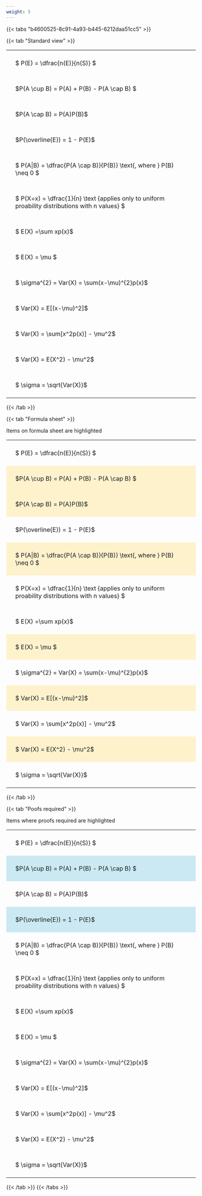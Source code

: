 ```yaml
---
weight: 5
---
```


{{< tabs "b4600525-8c91-4a93-b445-6212daa51cc5" >}}

{{< tab "Standard view" >}}

<style type="text/css">
#T_5efe4 th.col_heading {
  text-align: left;
  font-size: 1em;
}
#T_5efe4 td {
  text-align: left;
  font-size: 1em;
  padding: 1.5em;
}
</style>
<table id="T_5efe4">
  <thead>
  </thead>
  <tbody>
    <tr>
      <td id="T_5efe4_row0_col0" class="data row0 col0" >$ P(E) = \dfrac{n(E)}{n(S)} $</td>
    </tr>
    <tr>
      <td id="T_5efe4_row1_col0" class="data row1 col0" >$P(A \cup B) = P(A) + P(B) - P(A \cap B) $</td>
    </tr>
    <tr>
      <td id="T_5efe4_row2_col0" class="data row2 col0" >$P(A \cap B)  = P(A)P(B)$</td>
    </tr>
    <tr>
      <td id="T_5efe4_row3_col0" class="data row3 col0" >$P(\overline{E}) = 1 - P(E)$</td>
    </tr>
    <tr>
      <td id="T_5efe4_row4_col0" class="data row4 col0" >$ P(A|B) = \dfrac{P(A \cap B)}{P(B)} \text{, where } P(B) \neq 0 $</td>
    </tr>
    <tr>
      <td id="T_5efe4_row5_col0" class="data row5 col0" >$ P(X=x) =  \dfrac{1}{n} 
\text {applies only to uniform proability distributions with n values} $</td>
    </tr>
    <tr>
      <td id="T_5efe4_row6_col0" class="data row6 col0" >$ E(X) =\sum xp(x)$</td>
    </tr>
    <tr>
      <td id="T_5efe4_row7_col0" class="data row7 col0" >$ E(X) = \mu $</td>
    </tr>
    <tr>
      <td id="T_5efe4_row8_col0" class="data row8 col0" >$ \sigma^{2} = Var(X) = \sum(x-\mu)^{2}p(x)$</td>
    </tr>
    <tr>
      <td id="T_5efe4_row9_col0" class="data row9 col0" >$ Var(X) = E[(x-\mu)^2]$</td>
    </tr>
    <tr>
      <td id="T_5efe4_row10_col0" class="data row10 col0" >$ Var(X) = \sum[x^2p(x)] - \mu^2$</td>
    </tr>
    <tr>
      <td id="T_5efe4_row11_col0" class="data row11 col0" >$ Var(X) = E(X^2) - \mu^2$</td>
    </tr>
    <tr>
      <td id="T_5efe4_row12_col0" class="data row12 col0" >$ \sigma = \sqrt{Var(X)}$</td>
    </tr>
  </tbody>
</table>
{{< /tab >}}

{{< tab "Formula sheet" >}}

Items on formula sheet are highlighted 
<br>
<style type="text/css">
#T_acfda th.col_heading {
  text-align: left;
  font-size: 1em;
}
#T_acfda td {
  text-align: left;
  font-size: 1em;
  padding: 1.5em;
}
#T_acfda_row0_col0, #T_acfda_row3_col0, #T_acfda_row5_col0, #T_acfda_row6_col0, #T_acfda_row8_col0, #T_acfda_row10_col0, #T_acfda_row12_col0 {
  background-color: rgba(0,0,0,0);
}
#T_acfda_row1_col0, #T_acfda_row2_col0, #T_acfda_row4_col0, #T_acfda_row7_col0, #T_acfda_row9_col0, #T_acfda_row11_col0 {
  background-color: rgba(255,194,10, 0.2);
}
</style>
<table id="T_acfda">
  <thead>
  </thead>
  <tbody>
    <tr>
      <td id="T_acfda_row0_col0" class="data row0 col0" >$ P(E) = \dfrac{n(E)}{n(S)} $</td>
    </tr>
    <tr>
      <td id="T_acfda_row1_col0" class="data row1 col0" >$P(A \cup B) = P(A) + P(B) - P(A \cap B) $</td>
    </tr>
    <tr>
      <td id="T_acfda_row2_col0" class="data row2 col0" >$P(A \cap B)  = P(A)P(B)$</td>
    </tr>
    <tr>
      <td id="T_acfda_row3_col0" class="data row3 col0" >$P(\overline{E}) = 1 - P(E)$</td>
    </tr>
    <tr>
      <td id="T_acfda_row4_col0" class="data row4 col0" >$ P(A|B) = \dfrac{P(A \cap B)}{P(B)} \text{, where } P(B) \neq 0 $</td>
    </tr>
    <tr>
      <td id="T_acfda_row5_col0" class="data row5 col0" >$ P(X=x) =  \dfrac{1}{n} 
\text {applies only to uniform proability distributions with n values} $</td>
    </tr>
    <tr>
      <td id="T_acfda_row6_col0" class="data row6 col0" >$ E(X) =\sum xp(x)$</td>
    </tr>
    <tr>
      <td id="T_acfda_row7_col0" class="data row7 col0" >$ E(X) = \mu $</td>
    </tr>
    <tr>
      <td id="T_acfda_row8_col0" class="data row8 col0" >$ \sigma^{2} = Var(X) = \sum(x-\mu)^{2}p(x)$</td>
    </tr>
    <tr>
      <td id="T_acfda_row9_col0" class="data row9 col0" >$ Var(X) = E[(x-\mu)^2]$</td>
    </tr>
    <tr>
      <td id="T_acfda_row10_col0" class="data row10 col0" >$ Var(X) = \sum[x^2p(x)] - \mu^2$</td>
    </tr>
    <tr>
      <td id="T_acfda_row11_col0" class="data row11 col0" >$ Var(X) = E(X^2) - \mu^2$</td>
    </tr>
    <tr>
      <td id="T_acfda_row12_col0" class="data row12 col0" >$ \sigma = \sqrt{Var(X)}$</td>
    </tr>
  </tbody>
</table>
{{< /tab >}}

{{< tab "Poofs required" >}}

Items where proofs required are highlighted 
<br>
<style type="text/css">
#T_9a10d th.col_heading {
  text-align: left;
  font-size: 1em;
}
#T_9a10d td {
  text-align: left;
  font-size: 1em;
  padding: 1.5em;
}
#T_9a10d_row0_col0, #T_9a10d_row2_col0, #T_9a10d_row4_col0, #T_9a10d_row5_col0, #T_9a10d_row6_col0, #T_9a10d_row7_col0, #T_9a10d_row8_col0, #T_9a10d_row9_col0, #T_9a10d_row10_col0, #T_9a10d_row11_col0, #T_9a10d_row12_col0 {
  background-color: rgba(0,0,0,0);
}
#T_9a10d_row1_col0, #T_9a10d_row3_col0 {
  background-color: rgba(0,150,200, 0.2);
}
</style>
<table id="T_9a10d">
  <thead>
  </thead>
  <tbody>
    <tr>
      <td id="T_9a10d_row0_col0" class="data row0 col0" >$ P(E) = \dfrac{n(E)}{n(S)} $</td>
    </tr>
    <tr>
      <td id="T_9a10d_row1_col0" class="data row1 col0" >$P(A \cup B) = P(A) + P(B) - P(A \cap B) $</td>
    </tr>
    <tr>
      <td id="T_9a10d_row2_col0" class="data row2 col0" >$P(A \cap B)  = P(A)P(B)$</td>
    </tr>
    <tr>
      <td id="T_9a10d_row3_col0" class="data row3 col0" >$P(\overline{E}) = 1 - P(E)$</td>
    </tr>
    <tr>
      <td id="T_9a10d_row4_col0" class="data row4 col0" >$ P(A|B) = \dfrac{P(A \cap B)}{P(B)} \text{, where } P(B) \neq 0 $</td>
    </tr>
    <tr>
      <td id="T_9a10d_row5_col0" class="data row5 col0" >$ P(X=x) =  \dfrac{1}{n} 
\text {applies only to uniform proability distributions with n values} $</td>
    </tr>
    <tr>
      <td id="T_9a10d_row6_col0" class="data row6 col0" >$ E(X) =\sum xp(x)$</td>
    </tr>
    <tr>
      <td id="T_9a10d_row7_col0" class="data row7 col0" >$ E(X) = \mu $</td>
    </tr>
    <tr>
      <td id="T_9a10d_row8_col0" class="data row8 col0" >$ \sigma^{2} = Var(X) = \sum(x-\mu)^{2}p(x)$</td>
    </tr>
    <tr>
      <td id="T_9a10d_row9_col0" class="data row9 col0" >$ Var(X) = E[(x-\mu)^2]$</td>
    </tr>
    <tr>
      <td id="T_9a10d_row10_col0" class="data row10 col0" >$ Var(X) = \sum[x^2p(x)] - \mu^2$</td>
    </tr>
    <tr>
      <td id="T_9a10d_row11_col0" class="data row11 col0" >$ Var(X) = E(X^2) - \mu^2$</td>
    </tr>
    <tr>
      <td id="T_9a10d_row12_col0" class="data row12 col0" >$ \sigma = \sqrt{Var(X)}$</td>
    </tr>
  </tbody>
</table>
{{< /tab >}}
{{< /tabs >}}